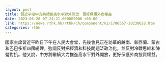 ```yaml
---
layout: post
title: 習近平指中方將續推高水平對外開放　更好保護外商權益
date: 2023-06-28 07:24:21.000000000 +08:00
link: https://news.rthk.hk/rthk/ch/component/k2/1706567-20230628.htm
categories: rthk
---
```


國家主席習近平昨日下午在人民大會堂，先後會見正在訪華的越南、新西蘭、蒙古和巴巴多斯四國總理，強調反對把經濟和科技問題泛政治化，並反對冷戰思維和陣營對抗。他又說，中方將繼續大力推進高水平對外開放，更好保護外商投資權益。
